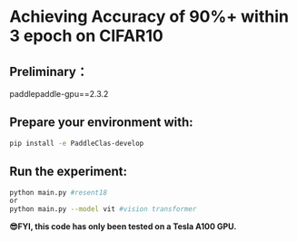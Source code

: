# Achieving Accuracy of 90%+ within 3 epoch on CIFAR10

## Preliminary：

paddlepaddle-gpu==2.3.2

## Prepare your environment with:

```bash
pip install -e PaddleClas-develop
```

## Run the experiment:

```bash
python main.py #resent18
or
python main.py --model vit #vision transformer
```

**😎FYI, this code has only been tested on a Tesla A100 GPU.**

